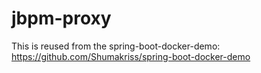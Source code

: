 # jbpm-proxy
This is reused from the spring-boot-docker-demo: https://github.com/Shumakriss/spring-boot-docker-demo